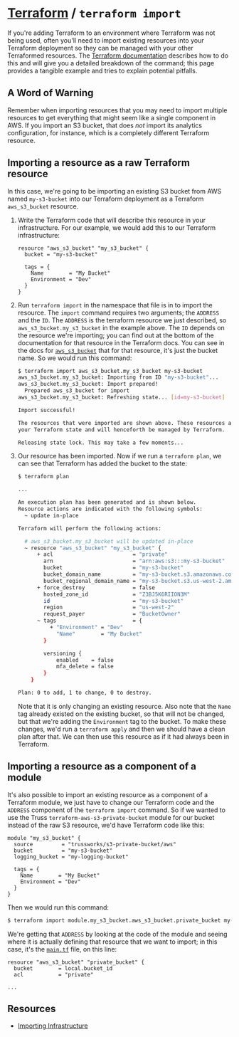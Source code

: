 # [Terraform](README.md) / `terraform import`

If you're adding Terraform to an environment where Terraform was not being
used, often you'll need to import existing resources into your Terraform
deployment so they can be managed with your other Terraformed resources.
The [Terraform documentation](https://www.terraform.io/docs/import/index.html)
describes how to do this and will give you a detailed breakdown of the
command; this page provides a tangible example and tries to explain potential
pitfalls.

## A Word of Warning

Remember when importing resources that you may need to import multiple
resources to get everything that might seem like a single component in
AWS. If you import an S3 bucket, that does *not* import its analytics
configuration, for instance, which is a completely different Terraform
resource.

## Importing a resource as a raw Terraform resource

In this case, we're going to be importing an existing S3 bucket from AWS
named `my-s3-bucket` into our Terraform deployment as a Terraform
`aws_s3_bucket` resource.

1. Write the Terraform code that will describe this resource in your
   infrastructure. For our example, we would add this to our Terraform
   infrastructure:

   ```hcl
   resource "aws_s3_bucket" "my_s3_bucket" {
     bucket = "my-s3-bucket"

     tags = {
       Name        = "My Bucket"
       Environment = "Dev"
     }
   }
   ```

1. Run `terraform import` in the namespace that file is in to import the
   resource. The `import` command requires two arguments; the `ADDRESS` and
   the `ID`. The `ADDRESS` is the terraform resource we just described, so
   `aws_s3_bucket.my_s3_bucket` in the example above. The `ID` depends on
   the resource we're importing; you can find out at the bottom of the
   documentation for that resource in the Terraform docs. You can see in the
   docs for
   [`aws_s3_bucket`](https://registry.terraform.io/providers/hashicorp/aws/latest/docs/resources/s3_bucket#import)
   that for that resource, it's just the bucket name. So we would run this
   command:

   ```bash
   $ terraform import aws_s3_bucket.my_s3_bucket my-s3-bucket
   aws_s3_bucket.my_s3_bucket: Importing from ID "my-s3-bucket"...
   aws_s3_bucket.my_s3_bucket: Import prepared!
     Prepared aws_s3_bucket for import
   aws_s3_bucket.my_s3_bucket: Refreshing state... [id=my-s3-bucket]

   Import successful!

   The resources that were imported are shown above. These resources are now in
   your Terraform state and will henceforth be managed by Terraform.

   Releasing state lock. This may take a few moments...
   ```

1. Our resource has been imported. Now if we run a `terraform plan`, we
   can see that Terraform has added the bucket to the state:

   ```bash
   $ terraform plan

   ...

   An execution plan has been generated and is shown below.
   Resource actions are indicated with the following symbols:
     ~ update in-place

   Terraform will perform the following actions:

     # aws_s3_bucket.my_s3_bucket will be updated in-place
     ~ resource "aws_s3_bucket" "my_s3_bucket" {
         + acl                         = "private"
           arn                         = "arn:aws:s3:::my-s3-bucket"
           bucket                      = "my-s3-bucket"
           bucket_domain_name          = "my-s3-bucket.s3.amazonaws.com"
           bucket_regional_domain_name = "my-s3-bucket.s3.us-west-2.amazonaws.com"
         + force_destroy               = false
           hosted_zone_id              = "Z3BJ5K6RIION3M"
           id                          = "my-s3-bucket"
           region                      = "us-west-2"
           request_payer               = "BucketOwner"
         ~ tags                        = {
             + "Environment" = "Dev"
               "Name"        = "My Bucket"
           }

           versioning {
               enabled    = false
               mfa_delete = false
           }
       }

   Plan: 0 to add, 1 to change, 0 to destroy.
   ```

   Note that it is only changing an existing resource. Also note that the
   `Name` tag already existed on the existing bucket, so that will not be
   changed, but that we're adding the `Environment` tag to the bucket. To
   make these changes, we'd run a `terraform apply` and then we should have
   a clean plan after that. We can then use this resource as if it had
   always been in Terraform.

## Importing a resource as a component of a module

It's also possible to import an existing resource as a component of a
Terraform module, we just have to change our Terraform code and the
`ADDRESS` component of the `terraform import` command. So if we wanted
to use the Truss `terraform-aws-s3-private-bucket` module for our bucket
instead of the raw S3 resource, we'd have Terraform code like this:

```hcl
module "my_s3_bucket" {
  source         = "trussworks/s3-private-bucket/aws"
  bucket         = "my-s3-bucket"
  logging_bucket = "my-logging-bucket"

  tags = {
    Name        = "My Bucket"
    Environment = "Dev"
  }
}
```

Then we would run this command:

```bash
$ terraform import module.my_s3_bucket.aws_s3_bucket.private_bucket my-s3-bucket
```

We're getting that `ADDRESS` by looking at the code of the module and
seeing where it is actually defining that resource that we want to import;
in this case, it's the
[`main.tf`](https://github.com/trussworks/terraform-aws-s3-private-bucket/blob/master/main.tf)
file, on this line:

```hcl
resource "aws_s3_bucket" "private_bucket" {
  bucket        = local.bucket_id
  acl           = "private"

...
```

## Resources

- [Importing Infrastructure](https://www.terraform.io/docs/import/index.html)
